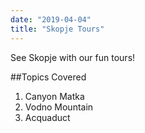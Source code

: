 ```yaml
---
date: "2019-04-04"
title: "Skopje Tours"
---
```


See Skopje with our fun tours!

##Topics Covered

1. Canyon Matka
2. Vodno Mountain
3. Acquaduct
